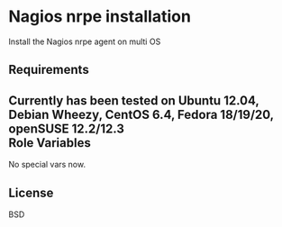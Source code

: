 Nagios nrpe installation
========

Install the Nagios nrpe agent on multi OS

Requirements
------------

Currently has been tested on Ubuntu 12.04, Debian Wheezy, CentOS 6.4, Fedora 18/19/20, openSUSE 12.2/12.3  
Role Variables
--------------
No special vars now.

License
-------

BSD

